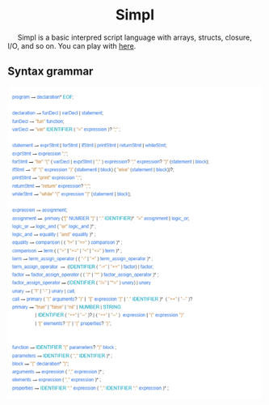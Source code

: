 <h1 align="center">Simpl</h1>

<p>&nbsp;&nbsp;&nbsp;&nbsp; Simpl is a basic interpred script language with arrays, structs, closure, I/O, and so on. You can play with <a href="https://saymow-simple.vercel.app/" target="_blank">here</a>.</p>

## Syntax grammar

<img src="./.github/grammar.png"></img>
